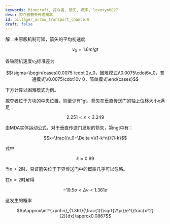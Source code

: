 ```yaml
---
keywords: Minecraft, 掠夺者, 箭矢, 概率, lovexyn0827
desc: 掠夺者箭矢传送概率
id: pillager_arrow_transport_chance:0
draft: false
---
```


解：由原版机制可知，箭矢的平均初速度

$$v_0=1.6m/gt$$

各轴随机速度$v_0$标准差为

$$\sigma=\begin{cases}0.0075 \cdot 2v_0，困难模式\\0.0075\cdot6v_0，普通模式\\0.0075\cdot10v_0，简单模式\end{cases}$$

下方计算以困难模式为例。

掠夺者位于方块的中央位置，则至少有1gt，箭矢在垂直传送门的轴上位移大小$x$满足：

$$2.251<x<3.249$$

由MDA实体运动公式，对于垂直传送门发射的箭矢，第ngt中有：

$$x=\frac{(v_0+\Delta v)(1-k^n)}{1-k}$$

式中

$$k\approx0.99$$

当$n\ne2$时，易证箭矢位于下界传送门中的概率几乎可以忽略。

在$n=2$时解得

$$-19.5\sigma<\Delta v<1.361\sigma$$

这发生的概率

$$p\approx\int^{+\infin}_{1.361}{\frac{1}{\sqrt{2\pi}}e^{\frac{x^2}{2}}dx}\approx0.0867$$
